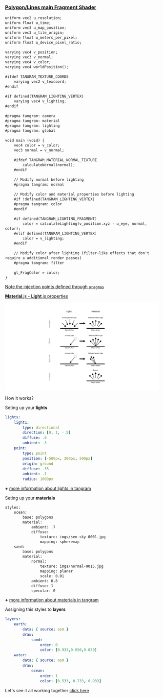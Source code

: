 <!-- .slide: data-background="#ffff" -->
### [Polygon/Lines main **Fragment** Shader](https://github.com/tangrams/tangram/blob/master/src/styles/polygons/polygons_fragment.glsl)

```
uniform vec2 u_resolution;
uniform float u_time;
uniform vec3 u_map_position;
uniform vec3 u_tile_origin;
uniform float u_meters_per_pixel;
uniform float u_device_pixel_ratio;

varying vec4 v_position;
varying vec3 v_normal;
varying vec4 v_color;
varying vec4 worldPosition();

#ifdef TANGRAM_TEXTURE_COORDS
    varying vec2 v_texcoord;
#endif

#if defined(TANGRAM_LIGHTING_VERTEX)
    varying vec4 v_lighting;
#endif

#pragma tangram: camera
#pragma tangram: material
#pragma tangram: lighting
#pragma tangram: global

void main (void) {
    vec4 color = v_color;
    vec3 normal = v_normal;

    #ifdef TANGRAM_MATERIAL_NORMAL_TEXTURE
        calculateNormal(normal);
    #endif

    // Modify normal before lighting
    #pragma tangram: normal

    // Modify color and material properties before lighting
    #if !defined(TANGRAM_LIGHTING_VERTEX)
    #pragma tangram: color
    #endif

    #if defined(TANGRAM_LIGHTING_FRAGMENT)
        color = calculateLighting(v_position.xyz - u_eye, normal, color);
    #elif defined(TANGRAM_LIGHTING_VERTEX)
        color = v_lighting;
    #endif

    // Modify color after lighting (filter-like effects that don't require a additional render passes)
    #pragma tangram: filter

    gl_FragColor = color;
}
```
[Note the injection points defined through ```pragmas```](https://github.com/tangrams/tangram/tree/master/src/gl/shaders)



[**Material**.js - **Light**.js properties](https://github.com/tangrams/tangram/blob/master/src/gl/shaders/)

![](imgs/material.png)


How it works?


Seting up your **lights**
```yaml
lights:
    light1:
        type: directional
        direction: [0, 1, -.5]
        diffuse: .6
        ambient: .3
    point:
        type: point
        position: [-500px, 200px, 500px]
        origin: ground
        diffuse: .35
        ambient: .1
        radius: 1000px
```
**+** [more information about lights in tangram](https://mapzen.com/documentation/tangram/Lights-Overview/)


Seting up your **materials**
```
styles:
    ocean:
        base: polygons
        material:
            ambient: .7
            diffuse:
                texture: imgs/sem-sky-0001.jpg
                mapping: spheremap
    sand:
        base: polygons
        material:
            normal:
                texture: imgs/normal-0015.jpg
                mapping: planar
                scale: 0.01
            ambient: 0.8
            diffuse: 1
            specular: 0
```
**+** [more information about materials in tangram](https://mapzen.com/documentation/tangram/Materials-Overview/)


Assigning this styles to **layers**
```yaml
layers:
    earth:
        data: { source: osm }
        draw:
            sand:
                order: 0
                color: [0.933,0.890,0.839]
    water:
        data: { source: osm }
        draw:
            ocean:
                order: 1
                color: [0.533, 0.733, 0.933]
```


Let's see it all working together
[click here](http://tangrams.github.io/tangram-play/?scene=https://raw.githubusercontent.com/tangrams/tangram-sandbox/gh-pages/styles/sandbox.yaml)